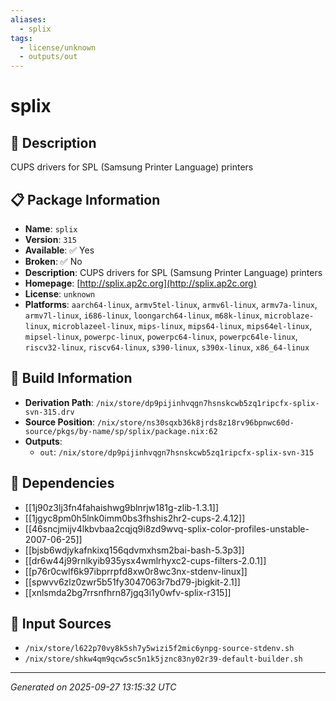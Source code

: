 ```yaml
---
aliases:
  - splix
tags:
  - license/unknown
  - outputs/out
---
```


# splix

## 📝 Description

CUPS drivers for SPL (Samsung Printer Language) printers

## 📋 Package Information

- **Name**: `splix`
- **Version**: `315`
- **Available**: ✅ Yes
- **Broken**: ✅ No
- **Description**: CUPS drivers for SPL (Samsung Printer Language) printers
- **Homepage**: [http://splix.ap2c.org](http://splix.ap2c.org)
- **License**: `unknown`
- **Platforms**: `aarch64-linux`, `armv5tel-linux`, `armv6l-linux`, `armv7a-linux`, `armv7l-linux`, `i686-linux`, `loongarch64-linux`, `m68k-linux`, `microblaze-linux`, `microblazeel-linux`, `mips-linux`, `mips64-linux`, `mips64el-linux`, `mipsel-linux`, `powerpc-linux`, `powerpc64-linux`, `powerpc64le-linux`, `riscv32-linux`, `riscv64-linux`, `s390-linux`, `s390x-linux`, `x86_64-linux`

## 🔧 Build Information

- **Derivation Path**: `/nix/store/dp9pijinhvqgn7hsnskcwb5zq1ripcfx-splix-svn-315.drv`
- **Source Position**: `/nix/store/ns30sqxb36k8jrds8z18rv96bpnwc60d-source/pkgs/by-name/sp/splix/package.nix:62`
- **Outputs**:
  - `out`:  `/nix/store/dp9pijinhvqgn7hsnskcwb5zq1ripcfx-splix-svn-315`

## 🔗 Dependencies

- [[1j90z3lj3fn4fahaishwg9blnrjw181g-zlib-1.3.1]]
- [[1jgyc8pm0h5lnk0imm0bs3fhshis2hr2-cups-2.4.12]]
- [[46sncjmijv4lkbvbaa2cqjq9i8zd9wvq-splix-color-profiles-unstable-2007-06-25]]
- [[bjsb6wdjykafnkixq156qdvmxhsm2bai-bash-5.3p3]]
- [[dr6w44j99rnlkyib935ysx4wmlrhyxc2-cups-filters-2.0.1]]
- [[p76r0cwlf6k97ibprrpfd8xw0r8wc3nx-stdenv-linux]]
- [[spwvv6zlz0zwr5b51fy3047063r7bd79-jbigkit-2.1]]
- [[xnlsmda2bg7rrsnfhrn87jgq3i1y0wfv-splix-r315]]

## 📁 Input Sources

- `/nix/store/l622p70vy8k5sh7y5wizi5f2mic6ynpg-source-stdenv.sh`
- `/nix/store/shkw4qm9qcw5sc5n1k5jznc83ny02r39-default-builder.sh`

---
*Generated on 2025-09-27 13:15:32 UTC*
